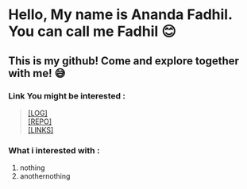 # Hello, My name is Ananda Fadhil. You can call me Fadhil 😊
## This is my github! Come and explore together with me! 😅<br>

### Link You might be interested :<br>
> [[LOG]](https://github.com/anandafadhil/os212/blob/master/TXT/mylog.txt)<br>
> [[REPO]](https://github.com/anandafadhil?tab=repositories)<br>
> [[LINKS]](https://github.com/anandafadhil/os212/blob/master/links.md)

### What i interested with :
1. nothing
2. anothernothing
